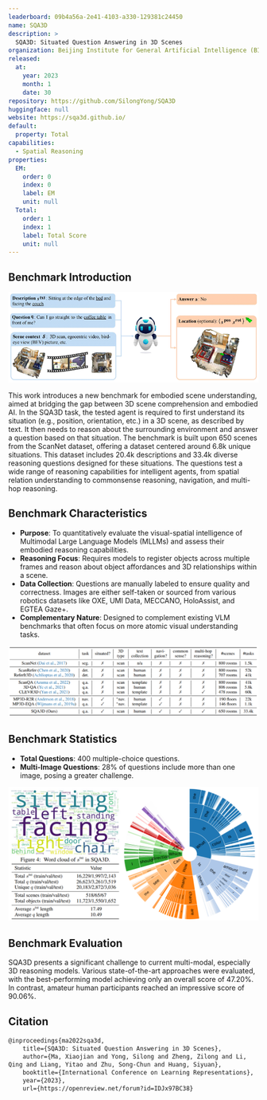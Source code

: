 ```yaml
---
leaderboard: 09b4a56a-2e41-4103-a330-129381c24450
name: SQA3D
description: >
  SQA3D: Situated Question Answering in 3D Scenes
organization: Beijing Institute for General Artificial Intelligence (BIGAI), UCLA, Tsinghua University, Peking University
released:
  at:
    year: 2023
    month: 1
    date: 30
repository: https://github.com/SilongYong/SQA3D
huggingface: null
website: https://sqa3d.github.io/
default:
  property: Total
capabilities:
  - Spatial Reasoning
properties:
  EM:
    order: 0
    index: 0
    label: EM
    unit: null
  Total:
    order: 1
    index: 1
    label: Total Score
    unit: null
---
```


## Benchmark Introduction

![alt text](assets/1-1.png)

This work introduces a new benchmark for embodied scene understanding, aimed at bridging the gap between 3D scene comprehension and embodied AI. In the SQA3D task, the tested agent is required to first understand its situation (e.g., position, orientation, etc.) in a 3D scene, as described by text. It then needs to reason about the surrounding environment and answer a question based on that situation. The benchmark is built upon 650 scenes from the ScanNet dataset, offering a dataset centered around 6.8k unique situations. This dataset includes 20.4k descriptions and 33.4k diverse reasoning questions designed for these situations. The questions test a wide range of reasoning capabilities for intelligent agents, from spatial relation understanding to commonsense reasoning, navigation, and multi-hop reasoning.

## Benchmark Characteristics

- **Purpose**: To quantitatively evaluate the visual-spatial intelligence of Multimodal Large Language Models (MLLMs) and assess their embodied reasoning capabilities.
- **Reasoning Focus**: Requires models to register objects across multiple frames and reason about object affordances and 3D relationships within a scene.
- **Data Collection**: Questions are manually labeled to ensure quality and correctness. Images are either self-taken or sourced from various robotics datasets like OXE, UMI Data, MECCANO, HoloAssist, and EGTEA Gaze+.
- **Complementary Nature**: Designed to complement existing VLM benchmarks that often focus on more atomic visual understanding tasks.

![alt text](assets/1-2.png)

## Benchmark Statistics

- **Total Questions**: 400 multiple-choice questions.
- **Multi-Image Questions**: 28% of questions include more than one image, posing a greater challenge.

![alt text](assets/1-3.png)


## Benchmark Evaluation

SQA3D presents a significant challenge to current multi-modal, especially 3D reasoning models. Various state-of-the-art approaches were evaluated, with the best-performing model achieving only an overall score of 47.20%. In contrast, amateur human participants reached an impressive score of 90.06%.

## Citation
```
@inproceedings{ma2022sqa3d,
    title={SQA3D: Situated Question Answering in 3D Scenes},
    author={Ma, Xiaojian and Yong, Silong and Zheng, Zilong and Li, Qing and Liang, Yitao and Zhu, Song-Chun and Huang, Siyuan},
    booktitle={International Conference on Learning Representations},
    year={2023},
    url={https://openreview.net/forum?id=IDJx97BC38}


```
